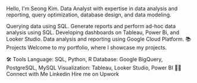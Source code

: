 Hello, I'm Seong Kim. Data Analyst with expertise in data analysis and reporting, query optimization, database design, and data modeling.

Querying data using SQL.
Generate reports and perform ad-hoc data analysis using SQL.
Developing dashboards on Tableau, Power Bi, and Looker Studio.
Data analysis and reporting using Google Cloud Platform. 
📚 Projects
Welcome to my portfolio, where I showcase my projects.

🛠️ Tools
Language: SQL, Python, R 
Database: Google BigQuery, PostgreSQL, MySQL
Visualization: Tableau, Looker Studio, Power BI 
👋🏻 Connect with Me
Linkedin
Hire me on Upwork

